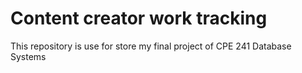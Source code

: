 # Content creator work tracking
 This repository is use for store my final project of CPE 241 Database Systems
